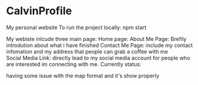# CalvinProfile
My personal website 
To run the project locally: 
    npm start

My webiste inlcude three main page: 
    Home page:
    About Me Page: Brefily introdution about what i have finished 
    Contact Me Page: include my contact infomation and my address that people can grab a coffee with me  
    Social Media Link: directly lead to my social media account for people who are interested im connecting with me.
Currently status: 

having some issue with the map format and it's show properly 
